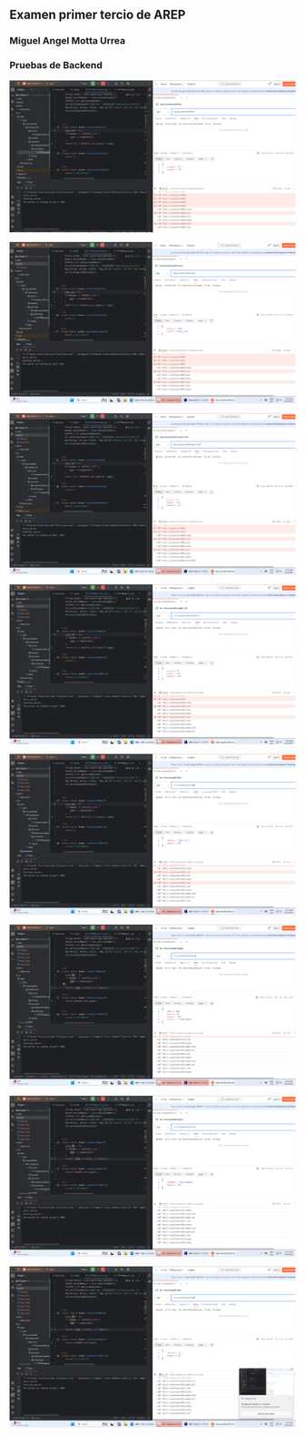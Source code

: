 ## Examen primer tercio de AREP

### Miguel Angel Motta Urrea

### Pruebas de Backend
![](assets/img.png)

![](assets/img_1.png)

![](assets/img_2.png)

![](assets/img_3.png)

![](assets/img_4.png)

![](assets/img_5.png)

![](assets/img_6.png)

![](assets/img_7.png)